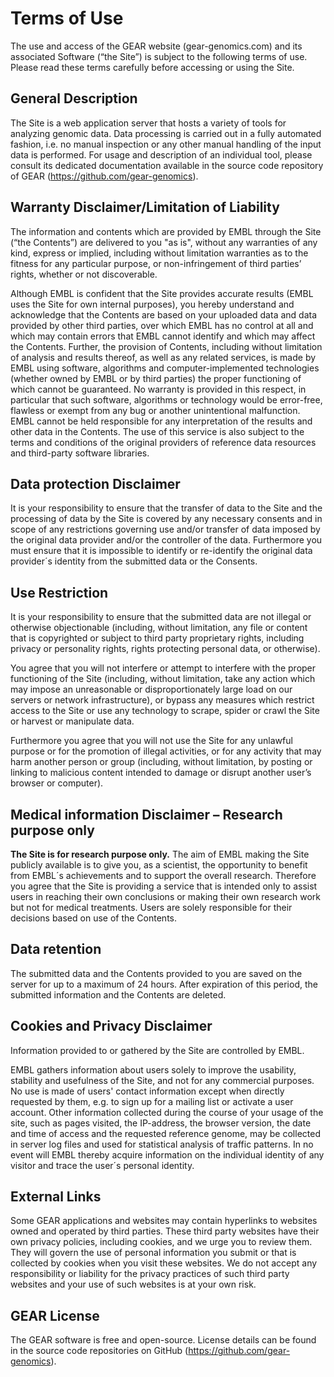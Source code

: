 # Terms of Use

The use and access of the GEAR website (gear-genomics.com) and its associated Software (“the Site”) is subject to the following
terms of use. Please read these terms carefully before accessing or using the Site.

## General Description

The Site is a web application server that hosts a variety of tools for analyzing genomic data. Data processing is carried
out in a fully automated fashion, i.e. no manual inspection or any other manual handling of the input data is performed.
For usage and description of an individual tool, please consult its dedicated documentation available in the
source code repository of GEAR (https://github.com/gear-genomics).

## Warranty Disclaimer/Limitation of Liability

The information and contents which are provided by EMBL through the Site (“the Contents”) are delivered to you "as is", without
any warranties of any kind, express or implied, including without limitation warranties as to the fitness for any
particular purpose, or non-infringement of third parties’ rights, whether or not discoverable.

Although EMBL is confident that the Site provides accurate results (EMBL uses the Site for own internal purposes), you hereby
understand and acknowledge that the Contents are based on your uploaded data and data provided by other third parties,
over which EMBL has no control at all and which may contain errors that EMBL cannot identify and which may affect
the Contents. Further, the provision of Contents, including without limitation of analysis and results thereof, as
well as any related services, is made by EMBL using software, algorithms and computer-implemented technologies (whether
owned by EMBL or by third parties) the proper functioning of which cannot be guaranteed. No warranty is provided
in this respect, in particular that such software, algorithms or technology would be error-free, flawless or exempt
from any bug or another unintentional malfunction. EMBL cannot be held responsible for any interpretation of the
results and other data in the Contents. The use of this service is also subject to the terms and conditions of the
original providers of reference data resources and third-party software libraries.

## Data protection Disclaimer

It is your responsibility to ensure that the transfer of data to the Site and the processing of data by the Site is covered
by any necessary consents and in scope of any restrictions governing use and/or transfer of data imposed by the original
data provider and/or the controller of the data. Furthermore you must ensure that it is impossible to identify or
re-identify the original data provider´s identity from the submitted data or the Consents.

## Use Restriction

It is your responsibility to ensure that the submitted data are not illegal or otherwise objectionable (including, without
limitation, any file or content that is copyrighted or subject to third party proprietary rights, including privacy
or personality rights, rights protecting personal data, or otherwise).

You agree that you will not interfere or attempt to interfere with the proper functioning of the Site (including, without
limitation, take any action which may impose an unreasonable or disproportionately large load on our servers or network
infrastructure), or bypass any measures which restrict access to the Site or use any technology to scrape, spider
or crawl the Site or harvest or manipulate data.

Furthermore you agree that you will not use the Site for any unlawful purpose or for the promotion of illegal activities,
or for any activity that may harm another person or group (including, without limitation, by posting or linking to
malicious content intended to damage or disrupt another user’s browser or computer).

## Medical information Disclaimer – Research purpose only

**The Site is for research purpose only.**
The aim of EMBL making the Site publicly available is to give you, as a scientist, the opportunity to benefit from EMBL´s
achievements and to support the overall research. Therefore you agree that the Site is providing a service that is
intended only to assist users in reaching their own conclusions or making their own research work but not for medical
treatments. Users are solely responsible for their decisions based on use of the Contents.

## Data retention

The submitted data and the Contents provided to you are saved on the server for up to a maximum of 24 hours.
After expiration of this period, the submitted information and the Contents are deleted.

## Cookies and Privacy Disclaimer

Information provided to or gathered by the Site are controlled by EMBL.

EMBL gathers information about users solely to improve the usability, stability and usefulness of the Site, and not for any
commercial purposes. No use is made of users' contact information except when directly requested by them, e.g. to
sign up for a mailing list or activate a user account. Other information collected during the course of your usage
of the site, such as pages visited, the IP-address, the browser version, the date and time of access and the requested
reference genome, may be collected in server log files and used for statistical analysis of traffic patterns. In
no event will EMBL thereby acquire information on the individual identity of any visitor and trace the user´s personal
identity.

## External Links

Some GEAR applications and websites may contain hyperlinks to websites owned and operated by third parties. These third party
websites have their own privacy policies, including cookies, and we urge you to review them. They will govern the
use of personal information you submit or that is collected by cookies when you visit these websites. We do not accept
any responsibility or liability for the privacy practices of such third party websites and your use of such websites
is at your own risk.

## GEAR License

The GEAR software is free and open-source. License details can be found in the source code repositories on GitHub
(https://github.com/gear-genomics).
